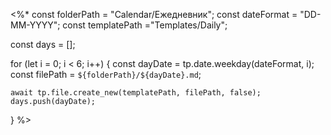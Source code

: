 <%* 
const folderPath = "Calendar/Ежедневник"; 
const dateFormat = "DD-MM-YYYY";
const templatePath ="Templates/Daily";

const days = [];

for (let i = 0; i < 6; i++) {
    const dayDate = tp.date.weekday(dateFormat, i);
    const filePath = `${folderPath}/${dayDate}.md`;
    
    await tp.file.create_new(templatePath, filePath, false);
    days.push(dayDate);
}
%>